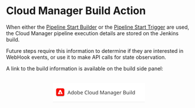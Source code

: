 # Cloud Manager Build Action

When either the [Pipeline Start Builder](/doc/builder/start-pipeline/README.md) or the [Pipeline Start Trigger](/doc/trigger/start-pipeline/README.md) are used, the Cloud Manager pipeline execution details are stored on the Jenkins build. 

Future steps require this information to determine if they are interested in WebHook events, or use it to make API calls for state observation.

A link to the build information is available on the build side panel:

<p align="center">
    <br/>
    <img src="cloud-manager-details.png" />
    <br/>
</p>
